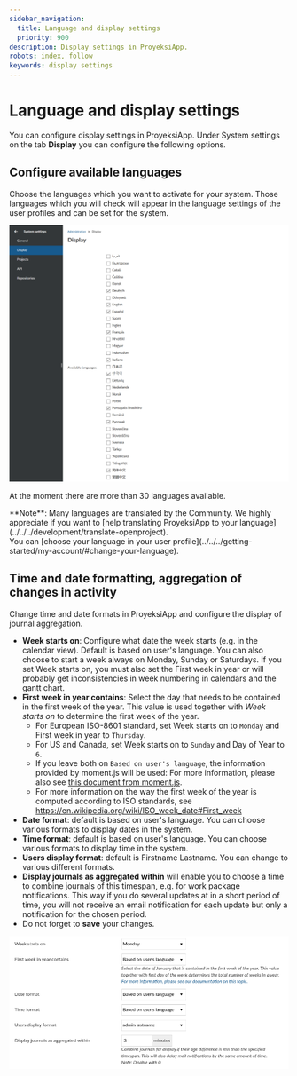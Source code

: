 ```yaml
---
sidebar_navigation:
  title: Language and display settings
  priority: 900
description: Display settings in ProyeksiApp.
robots: index, follow
keywords: display settings
---
```

# Language and display settings

You can configure display settings in ProyeksiApp. Under System settings on the tab **Display** you can configure the following options.

## Configure available languages

Choose the languages which you want to activate for your system. Those languages which you will check will appear in the language settings of the user profiles and can be set for the system.

![language-settings](image-20210422093156527.png)

At the moment there are more than 30 languages available.
<div>
**Note**: Many languages are translated by the Community. We highly appreciate if you want to [help translating ProyeksiApp to your language](../../../development/translate-openproject).
</div>
You can [choose your language in your user profile](../../../getting-started/my-account/#change-your-language).

## Time and date formatting, aggregation of changes in activity

Change time and date formats in ProyeksiApp and configure the display of journal aggregation.

- **Week starts on**: Configure what date the week starts (e.g. in the calendar view). Default is based on user's language. You can also choose to start a week always on Monday, Sunday or Saturdays.
  If you set Week starts on, you must also set the First week in year or will probably get inconsistencies in week numbering in calendars and the gantt chart.
- **First week in year contains**: Select the day that needs to be contained in the first week of the year. This value is used together with _Week starts on_ to determine the first week of the year. 
  - For European ISO-8601 standard, set Week starts on to `Monday` and First week in year to `Thursday`.
  - For US and Canada, set Week starts on to `Sunday` and Day of Year to `6`.
  - If you leave both on `Based on user's language`, the information provided by moment.js will be used: For more information, please also see [this document from moment.js](https://momentjscom.readthedocs.io/en/latest/moment/07-customization/16-dow-doy/).
  - For more information on the way the first week of the year is computed according to ISO standards, see https://en.wikipedia.org/wiki/ISO_week_date#First_week
- **Date format**: default is based on user's language. You can choose various formats to display dates in the system.
- **Time format**: default is based on user's language. You can choose various formats to display time in the system.
- **Users display format**: default is Firstname Lastname. You can change to various different formats.
- **Display journals as aggregated within** will enable you to choose a time to combine journals of this timespan, e.g. for work package notifications. This way if you do several updates at in a short period of time, you will not receive an email notification for each update but only a notification for the chosen period.
- Do not forget to **save** your changes.

![Sys-admin-display-settings](time-and-date-settings.png)
